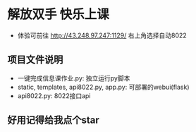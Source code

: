 # 解放双手 快乐上课
- 体验可前往  http://43.248.97.247:1129/  右上角选择自动8022

## 项目文件说明
- 一键完成信息课作业.py: 独立运行py脚本
- static, templates, api8022.py, app.py: 可部署的webui(flask)
- api8022.py: 8022接口api

## 好用记得给我点个star
